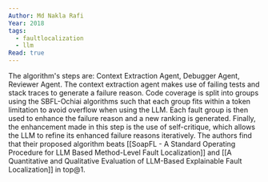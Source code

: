 ```yaml
---
Author: Md Nakla Rafi
Year: 2018
tags:
  - faultlocalization
  - llm
Read: true
---
```

The algorithm's steps are: Context Extraction Agent, Debugger Agent, Reviewer Agent. The context extraction agent makes use of failing tests and stack traces to generate a failure reason. Code coverage is split into groups using the SBFL-Ochiai algorithms such that each group fits within a token limitation to avoid overflow when using the LLM. Each fault group is then used to enhance the failure reason and a new ranking is generated. Finally, the enhancement made in this step is the use of self-critique, which allows the LLM to refine its enhanced failure reasons iteratively.
The authors find that their proposed algorithm beats [[SoapFL - A Standard Operating Procedure for LLM Based Method-Level Fault Localization]] and [[A Quantitative and Qualitative Evaluation of LLM-Based Explainable Fault Localization]] in top@1.